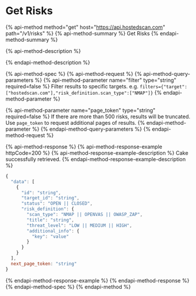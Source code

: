 # Get Risks

{% api-method method="get" host="https://api.hostedscan.com" path="/v1/risks" %}
{% api-method-summary %}
Get Risks
{% endapi-method-summary %}

{% api-method-description %}

{% endapi-method-description %}

{% api-method-spec %}
{% api-method-request %}
{% api-method-query-parameters %}
{% api-method-parameter name="filter" type="string" required=false %}
Filter results to specific targets. e.g. `filters={"target":["hostedscan.com"],"risk_definition.scan_type":["NMAP"]}`
{% endapi-method-parameter %}

{% api-method-parameter name="page\_token" type="string" required=false %}
If there are more than 500 risks, results will be truncated. Use `page_token` to request additional pages of results.
{% endapi-method-parameter %}
{% endapi-method-query-parameters %}
{% endapi-method-request %}

{% api-method-response %}
{% api-method-response-example httpCode=200 %}
{% api-method-response-example-description %}
Cake successfully retrieved.
{% endapi-method-response-example-description %}

```javascript
{
  "data": [
    {
      "id": "string",
      "target_id": "string",
      "status": "OPEN || CLOSED",
      "risk_definition": {
        "scan_type": "NMAP || OPENVAS || OWASP_ZAP",
        "title": "string",
        "threat_level": "LOW || MEDIUM || HIGH",
        "additional_info": {
          "key": "value"
        }
      }
    }
  ],
  next_page_token: "string"
}
```
{% endapi-method-response-example %}
{% endapi-method-response %}
{% endapi-method-spec %}
{% endapi-method %}



